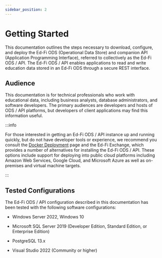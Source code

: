 ```yaml
---
sidebar_position: 2
---
```


# Getting Started

This documentation outlines the steps necessary to download, configure, and
deploy the Ed-Fi ODS (Operational Data Store) and companion API (Application
Programming Interface), referred to collectively as the Ed-Fi ODS / API. The
Ed-Fi ODS / API enables applications to read and write education data stored in
an Ed-Fi ODS through a secure REST interface.

## Audience

This documentation is for technical professionals who work with educational
data, including business analysts, database administrators, and software
developers. The primary audiences are developers and hosts of ODS / API
platforms, but developers of client applications may find this information
useful.

:::info

For those interested in getting an Ed-Fi ODS / API instance up and running
quickly, but do not have developer tools or experience, we recommend you consult
the [Docker Deployment](https://edfi.atlassian.net/wiki/spaces/EDFITOOLS/pages/24120025/Docker+Deployment) page and the Ed-Fi Exchange, which
provides a number of alternatives for installing the Ed-Fi ODS / API. These
options include support for deploying into public cloud platforms including
Amazon Web Services, Google Cloud, and Microsoft Azure as well as on-premises
and virtual machine targets.

:::

## Tested Configurations

The Ed-Fi ODS / API configuration described in this documentation has been
tested with the following software configurations:

* Windows Server 2022, Windows 10
* Microsoft SQL Server 2019 (Developer Edition, Standard Edition, or
    Enterprise Edition)

* PostgreSQL 13.x
* Visual Studio 2022 (Community or higher)
